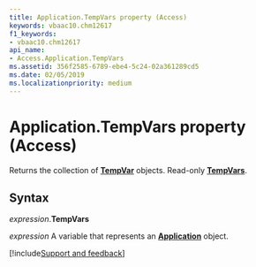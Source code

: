 ```yaml
---
title: Application.TempVars property (Access)
keywords: vbaac10.chm12617
f1_keywords:
- vbaac10.chm12617
api_name:
- Access.Application.TempVars
ms.assetid: 356f2585-6789-ebe4-5c24-02a361289cd5
ms.date: 02/05/2019
ms.localizationpriority: medium
---
```



# Application.TempVars property (Access)

Returns the collection of **[TempVar](Access.TempVar.md)** objects. Read-only **[TempVars](Access.TempVars.md)**.


## Syntax

_expression_.**TempVars**

_expression_ A variable that represents an **[Application](Access.Application.md)** object.




[!include[Support and feedback](~/includes/feedback-boilerplate.md)]